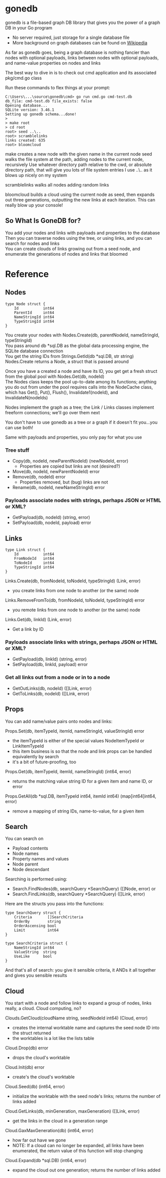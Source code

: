 # gonedb
gonedb is a file-based graph DB library that gives you the power of a graph DB in your Go program
- No server required, just storage for a single database file
- More background on graph databases can be found on [Wikipedia](https://en.wikipedia.org/wiki/Graph_database)

As far as gonedb goes, being a graph database is nothing fancier than nodes with optional payloads, links between nodes with optional payloads, and name-value properties on nodes and links

The best way to dive in is to check out cmd application and its associated pkg/cmd.go class

Run these commands to flex things at your prompt:

    C:\Users\...\source\gonedb\cmd> go run cmd.go cmd-test.db
    db_file: cmd-test.db file_exists: false
    Opening database...
    SQLite version: 3.46.1
    Setting up gonedb schema...done!
    >    
    > make root
    > cd root
    root> seed ..\..
    root> scramblelinks
    links created: 635
    root> bloomcloud

make creates a new node with the given name in the current node
seed walks the file system at the path, adding nodes to the current node, recursively
Use whatever directory path relative to the cwd, or absolute directory path, that will give you lots of file system entries
I use ..\\.. as it blows up nicely on my system

scramblelinks walks all nodes adding random links

bloomcloud builds a cloud using the current node as seed, then expands out three generations, outputting the new links at each iteration.  This can really blow up your console!

## So What Is GoneDB for?
You add your nodes and links with payloads and properties to the database\
Then you can traverse nodes using the tree, or using links, and you can search for nodes and links\
You can create clouds of links growing out from a seed node, and enumerate the generations of nodes and links that bloomed

# Reference

## Nodes
    type Node struct {
        Id           int64
        ParentId     int64
        NameStringId int64
        TypeStringId int64
    }

You create your nodes with Nodes.Create(db, parentNodeId, nameStringId, typeStringId)\
You pass around db *sql.DB as the global data processing engine, the SQLite database connection\
You get the string IDs from Strings.GetId(db *sql.DB, str string)\
Nodes.Create returns a Node, a struct that is passed around

Once you have a created a node and have its ID, you get get a fresh struct from the global pool with Nodes.Get(db, nodeId)\
The Nodes class keeps the pool up-to-date among its functions; anything you do out from under the pool requires calls into the NodeCache class,\
which has Get(), Put(), Flush(), Invalidate1(nodeId), and InvalidateN(nodeIds)

Nodes implement the graph as a tree; the Link / Links classes implement freeform connections; we'll go over them next 

You don't have to use gonedb as a tree or a graph if it doesn't fit you...you can use both!  

Same with payloads and properties, you only pay for what you use

### Tree stuff
- Copy(db, nodeId, newParentNodeId) (newNodeId, error)
    * Properties are copied but links are not (desired?)
- Move(db, nodeId, newParentNodeId) error
- Remove(db, nodeId) error
    * Properties removed, but (bug) links are not
- Rename(db, nodeId, newNameStringId) error

### Payloads associate nodes with strings, perhaps JSON or HTML or XML?
- GetPayload(db, nodeId) (string, error)
- SetPayload(db, nodeId, payload) error

## Links
    type Link struct {
        Id           int64
        FromNodeId   int64
        ToNodeId     int64
        TypeStringId int64
    }

Links.Create(db, fromNodeId, toNodeId, typeStringId) (Link, error)
 - you create links from one node to another (or the same) node

Links.RemoveFromTo(db, fromNodeId, toNodeId, typeStringId) error
- you remote links from one node to another (or the same) node

Links.Get(db, linkId) (Link, error)
- Get a link by ID

### Payloads associate links with strings, perhaps JSON or HTML or XML?
- GetPayload(db, linkId) (string, error)
- SetPayload(db, linkId, payload) error

### Get all links out from a node or in to a node
- GetOutLinks(db, nodeId) ([]Link, error)
- GetToLinks(db, nodeId) ([]Link, error)

## Props
You can add name/value pairs onto nodes and links:

Props.Set(db, itemTypeId, itemId, nameStringId, valueStringId) error
- the itemTypeId is either of the special values NodeItemTypeId or LinkItemTypeId
- this item business is so that the node and link props can be handled equivalently by search
- it's a bit of future-proofing, too

Props.Get(db, itemTypeId, itemId, nameStringId) (int64, error)
- returns the matching value string ID for a given item and name ID, or error

Props.GetAll(db *sql.DB, itemTypeId int64, itemId int64) (map[int64]int64, error)
- remove a mapping of string IDs, name-to-value, for a given item

## Search
You can search on
- Payload contents
- Node names
- Property names and values
- Node parent
- Node descendant

Searching is performed using:
- Search.FindNodes(db, searchQuery *SearchQuery) ([]Node, error)
or
- Search.FindLinks(db, searchQuery *SearchQuery) ([]Link, error)

Here are the structs you pass into the functions:

    type SearchQuery struct {
        Criteria       []SearchCriteria
        OrderBy        string
        OrderAscensing bool
        Limit          int64
    }

    type SearchCriteria struct {
        NameStringId int64
        ValueString  string
        UseLike      bool
    }

And that's all of search: you give it sensible criteria, it ANDs it all together and gives you sensible results

## Cloud
You start with a node and follow links to expand a group of nodes, links really, a cloud.  Cloud computing, no?

Clouds.GetCloud(cloudName string, seedNodeId int64) (Cloud, error)
- creates the internal worktable name and captures the seed node ID into the struct returned
- the worktables is a lot like the lists table

Cloud.Drop(db) error
- drops the cloud's worktable

Cloud.Init(db) error
- create's the cloud's worktable

Cloud.Seed(db) (int64, error)
- initialize the worktable with the seed node's links; returns the number of links added

Cloud.GetLinks(db, minGeneration, maxGeneration) ([]Link, error)
- get the links in the cloud in a generation range

Cloud.GaxMaxGeneration(db) (int64, error)
- how far out have we gone
- NOTE: If a cloud can no longer be expanded, all links have been enumerated, the return value of this function will stop changing

Cloud.Expand(db *sql.DB) (int64, error)
- expand the cloud out one generation; returns the number of links added

